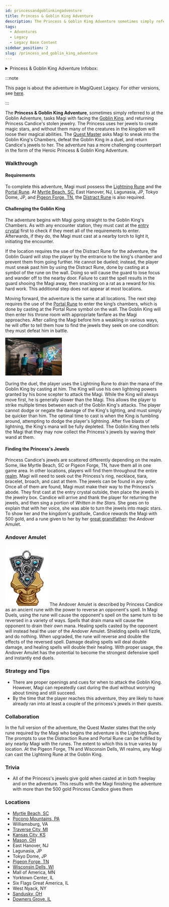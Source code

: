 ```yaml
---
id: princessandgoblinkingadventure
title: Princess & Goblin King Adventure
description: The Princess & Goblin King Adventure sometimes simply referred to at the Goblin Adventure, tasks Magi with facing the Goblin King, and returning Princess Candice's stolen jewelry.
tags:
  - Adventures
  - Legacy
  - Legacy Base Content
sidebar_position: 2
slug: /princess_and_goblin_king_adventure
---
```


<details>
  <summary>Princess & Goblin King Adventure Infobox:</summary>
  | Princess & Goblin King Adventure |
  | --- |
  | <img src="\img\Goblin_Adventure_Art.webp" alt="Princess & Goblin King Adventure Art" width="270" hight="338" title="Princess & Goblin King Adventure Art"></img> |

  | General Information |  |
  | --- | --- |
  | Content Set | [Legacy Base Content](docs\Info_About_MagiQuest\Content_Sets\Legacy_Base_Content.md) |
  | Adventure Giver | [Quest Master](docs\Home.mdx) |
  | Reward Giver | Princess Candice |
  | Prerequisites | - [Distract Rune](docs\Home.mdx) (Depending on location)<br></br> - [Lightning Rune](docs\Quests\Lightning_Rune.md)<br></br> - [Portal Rune](docs\Home.mdx)|

  | Rewards |  |  |
  | --- | --- | --- |
  | ***Gold*** | ***XP*** | ***Rune*** |
  | 500 <img src="\img\Gold.webp" alt="Gold Icon" width="24" hight="24" title="Gold Icon"></img> | 500 <img src="\img\XP.webp" alt="XP Icon" width="24" hight="25" title="XP Icon"></img> | Andover Amulet |

  | In Other Versions |  |
  | --- | --- |
  | [MagiQuest Chronicles](docs\Home.mdx) | [MagiQuest Plus](docs\Home.mdx) |
</details>

:::note

This page is about the adventure in MagiQuest Legacy. For other versions, see [here](docs\Home.mdx).

:::

The **Princess & Goblin King Adventure**, sometimes simply referred to at the Goblin Adventure, tasks Magi with facing the [Goblin King](docs\Home.mdx), and returning Princess Candice's stolen jewelry. The Princess uses her jewels to create magic stars, and without them many of the creatures in the kingdom will loose their magical abilities. The [Quest Master](docs\Home.mdx) asks Magi to sneak into the Goblin King's Chambers, defeat the Goblin King in a duel, and return Candice's jewels to her. The adventure has a more challenging counterpart in the form of the Heroic Princess & Goblin King Adventure. 

### Walkthrough

#### Requirements

To complete this adventure, Magi must possess the [Lightning Rune](docs\Quests\Lightning_Rune.md) and the [Portal Rune](docs\Home.mdx). At [Myrtle Beach, SC](docs\Home.mdx), East Hanover, NJ, Lagunasia, JP, Tokyo Dome, JP, and [Pigeon Forge, TN](docs\Realm_Locations\Pigeon_Forge_TN.md), the [Distract Rune](docs\Home.mdx) is also required. 

#### Challenging the Goblin King

The adventure begins with Magi going straight to the Goblin King's Chambers. As with any encounter station, they must cast at the [entry crystal](docs\Home.mdx) first to check if they meet all of the requirements to enter. Afterwards, if they do, the Magi must cast at a nearby torch to light it, initiating the encounter.

If the location requires the use of the Distract Rune for the adventure, the Goblin Guard will stop the player by the entrance to the king's chamber and prevent them from going further. He cannot be dueled; instead, the player must sneak past him by using the Distract Rune, done by casting at a symbol of the rune on the wall. Doing so will cause the guard to lose focus and wander off to the nearby door. Failure to cast the spell results in the guard shooing the Magi away, then snacking on a rat as a reward for his hard work. This additional step does not appear at most locations.

Moving forward, the adventure is the same at all locations. The next step requires the use of the [Portal Rune](docs\Home.mdx) to enter the king’s chambers, which is done by casting at the Portal Rune symbol on the wall. The Goblin King will then enter his throne room with appropriate fanfare as the Magi approaches. After calling the Magi before him a weakling in various ways, he will offer to tell them how to find the jewels they seek on one condition: they must defeat him in battle.

<img src="\img\Goblin_modern_promo.webp" alt="Dueling the Goblin King at Pigeon Forge, TN" width="180" hight="120" title="Dueling the Goblin King at Pigeon Forge, TN"></img>

During the duel, the player uses the Lightning Rune to drain the mana of the Goblin King by casting at him. The King will use his own lightning powers granted by his bone scepter to attack the Magi. While the King will always move first, he is generally slower than the Magi. This allows the player to strike multiple times between each of the Goblin King's attacks. The player cannot dodge or negate the damage of the King's lighting, and must simply be quicker than him. The optimal time to cast is when the King is fumbling around, attempting to dodge the player's lightning. After five blasts of lightning, the King's mana will be fully depleted. The Goblin King then tells the Magi that they may now collect the Princess's jewels by waving their wand at them.

#### Finding the Princess's Jewels

Princess Candice's jewels are scattered differently depending on the realm. Some, like Myrtle Beach, SC or Pigeon Forge, TN, have them all in one game area. In other locations, players will find them throughout the entire [realm](docs\Realm_Locations\index.mdx). Magi will need to seek out the Princess's ring, necklace, tiara, bracelet, broach, and cast at them. The jewels can be found in any order. Once all of them are found, Magi must make their way to the Princess's abode. They first cast at the entry crystal outside, then place the jewels in the jewelry box. Candice will arrive and thank the player for returning the jewels, and then sing a portion of *Written in the Stars*. She goes on to explain that with her voice, she was able to turn the jewels into magic stars. To show her and the kingdom's gratitude, Candice rewards the Magi with 500 gold, and a rune given to her by her [great grandfather](docs\Home.mdx): the Andover Amulet.

### Andover Amulet

<img src="\img\Andover_Amulet.webp" alt="The Andover Amulet" width="137" hight="192" title="The Andover Amulet"></img> The Andover Amulet is described by Princess Candice as an ancient rune with the power to reverse an opponent's spell. In Magi Duels, using the rune will cause the opponent's spell on the same turn to be reversed in a variety of ways. Spells that drain mana will cause the opponent to drain their own mana. Healing spells casted by the opponent will instead heal the user of the Andover Amulet. Shielding spells will fizzle, and do nothing. When upgraded, the rune will reverse and double the effects of the reversed spell. Damage dealing spells will deal double damage, and healing spells will double their healing. With proper usage, the Andover Amulet has the potential to become the strongest defensive spell and instantly end duels.

### Strategy and Tips

- There are proper openings and cues for when to attack the Goblin King. However, Magi can repeatedly cast during the duel without worrying about timing and still succeed.
- By the time that the player reaches this adventure, they are likely to have already ran into at least a couple of the princess's jewels in their quests.

### Collaboration

In the full version of the adventure, the Quest Master states that the only rune required by the Magi who begins the adventure is the Lightning Rune. The prompts to use the Distraction Rune and Portal Rune can be fulfilled by any nearby Magi with the runes. The extent to which this is true varies by location. At the Pigeon Forge, TN and Wisconsin Dells, WI realms, any Magi can cast the Lightning Rune at the Goblin King.

### Trivia

- All of the Princess's jewels give gold when casted at in both freeplay and on the adventure. This results with the Magi finishing the adventure with more than the 500 gold Princess Candice gives them

### Locations

- [Myrtle Beach, SC](docs\Home.mdx)
- [Pocono Mountains, PA](docs\Home.mdx)
- Williamsburg, VA
- [Traverse City, MI](docs\Home.mdx)
- [Kansas City, KS](docs\Home.mdx)
- [Mason, OH](docs\Home.mdx)
- East Hanover, NJ
- Lagunasia, JP
- Tokyo Dome, JP
- [Pigeon Forge, TN](docs\Realm_Locations\Pigeon_Forge_TN.md)
- [Wisconsin Dells, WI](docs\Home.mdx)
- Mall of America, MN
- Yorktown Center, IL
- Six Flags Great America, IL
- West Nyack, NY
- [Sandusky, OH](docs\Home.mdx)
- [Downers Grove, IL](docs\Home.mdx)